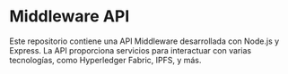 # Middleware API

Este repositorio contiene una API Middleware desarrollada con Node.js y Express. La API proporciona servicios para interactuar con varias tecnologías, como Hyperledger Fabric, IPFS, y más.